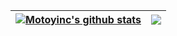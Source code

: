 | <a href="https://github.com/motoyinc"><img align="center" src="https://github-readme-stats.vercel.app/api?username=motoyinc&show_icons=true&include_all_commits=true&theme=buefy&hide_border=true" alt="Motoyinc's github stats" /></a> | <a href="https://github.com/motoyinc"><img align="center" src="https://github-readme-stats.vercel.app/api/top-langs/?username=motoyinc&layout=donut-vertical&theme=buefy&hide_border=true" /></a> |
| ------------- | ------------- |
